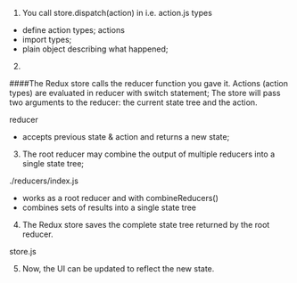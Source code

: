 1. You call store.dispatch(action) in i.e. action.js
types 
+ define action types;
actions 
+ import types; 
+ plain object describing what happened;

2. 
####The Redux store calls the reducer function you gave it.
Actions (action types) are evaluated in reducer with switch statement;
The store will pass two arguments to the reducer: the current state tree and the action.

reducer
+ accepts previous state & action and returns a new state;

3. The root reducer may combine the output of multiple reducers into a single state tree;

./reducers/index.js
+ works as a root reducer and with combineReducers()
+ combines sets of results into a single state tree

4. The Redux store saves the complete state tree returned by the root reducer.

store.js

5. Now, the UI can be updated to reflect the new state. 
